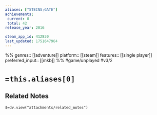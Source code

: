 ```yaml
---
aliases: ["STEINS;GATE"]
achievements:
 current: 0
 total: 42
release_year: 2016

steam_app_id: 412830
last_updated: 1751647964
---
```

%%
genres:: [[adventure]]
platform:: [[steam]]
features:: [[single player]]
preferred_input:: [[mkb]]
%%
#game/unplayed
#v3/2

# `=this.aliases[0]`
## Related Notes
`$=dv.view("attachments/related_notes")`